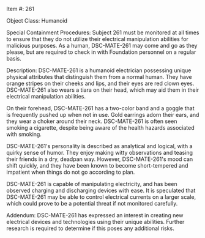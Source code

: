 Item #: 261 

Object Class: Humanoid

Special Containment Procedures: Subject 261 must be monitored at all times to ensure that they do not utilize their electrical manipulation abilities for malicious purposes. As a human, DSC-MATE-261 may come and go as they please, but are required to check in with Foundation personnel on a regular basis. 

Description: DSC-MATE-261 is a humanoid electrician possessing unique physical attributes that distinguish them from a normal human. They have orange stripes on their cheeks and lips, and their eyes are red clown eyes. DSC-MATE-261 also wears a tiara on their head, which may aid them in their electrical manipulation abilities.

On their forehead, DSC-MATE-261 has a two-color band and a goggle that is frequently pushed up when not in use. Gold earrings adorn their ears, and they wear a choker around their neck. DSC-MATE-261 is often seen smoking a cigarette, despite being aware of the health hazards associated with smoking.

DSC-MATE-261's personality is described as analytical and logical, with a quirky sense of humor. They enjoy making witty observations and teasing their friends in a dry, deadpan way. However, DSC-MATE-261's mood can shift quickly, and they have been known to become short-tempered and impatient when things do not go according to plan.

DSC-MATE-261 is capable of manipulating electricity, and has been observed charging and discharging devices with ease. It is speculated that DSC-MATE-261 may be able to control electrical currents on a larger scale, which could prove to be a potential threat if not monitored carefully.

Addendum: DSC-MATE-261 has expressed an interest in creating new electrical devices and technologies using their unique abilities. Further research is required to determine if this poses any additional risks.